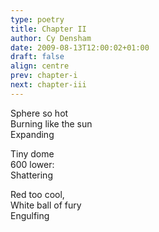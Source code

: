 ```yaml
---
type: poetry
title: Chapter II
author: Cy Densham
date: 2009-08-13T12:00:02+01:00
draft: false
align: centre
prev: chapter-i
next: chapter-iii
---
```


Sphere so hot\
Burning like the sun\
Expanding

Tiny dome\
600 lower:\
Shattering

Red too cool,\
White ball of fury\
Engulfing
